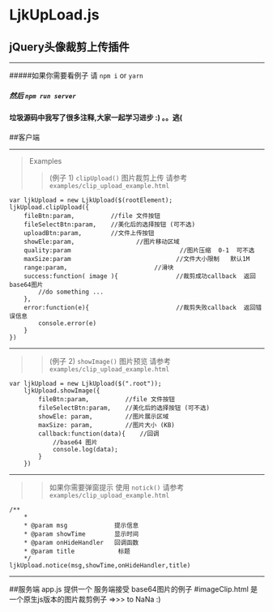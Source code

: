  LjkUpLoad.js
====================
 jQuery头像裁剪上传插件
---------------------------
***

#####如果你需要看例子 请 `npm i` or `yarn`
##### 然后 `npm run server`
#### 垃圾源码中我写了很多注释,大家一起学习进步 :) 。。逃(

##客户端
*********************************
> Examples
>> (例子 1)  `clipUpload()`  图片裁剪上传   请参考 `examples/clip_upload_example.html`
>>>
    var ljkUpload = new LjkUpload($(rootElement);
    ljkUpload.clipUpload({
        fileBtn:param,          //file 文件按钮
        fileSelectBtn:param,    //美化后的选择按钮 (可不选)
        uploadBtn:param,        //文件上传按钮
        showEle:param,                 //图片移动区域   
        quality:param                              //图片压缩  0-1  可不选
        maxSize:param                             //文件大小限制   默认1M
        range:param,                        //滑块                           
        success:function( image ){                //裁剪成功callback  返回base64图片
            //do something ...
        },
        error:function(e){                        //裁剪失败callback  返回错误信息
            console.error(e)
        }    
    })

***

>> (例子 2)  `showImage()`  图片预览   请参考 `examples/clip_upload_example.html`
>>>         
    var ljkUpload = new LjkUpload($(".root"));
        ljkUpload.showImage({
            fileBtn:param,          //file 文件按钮
            fileSelectBtn:param,    //美化后的选择按钮 (可不选)
            showEle: param,         //图片展示区域
            maxSize: param,         //图片大小 (KB)
            callback:function(data){    //回调
                //base64 图片
                console.log(data);
            }
        })

***

>> 如果你需要弹窗提示 使用  `notick()`  请参考 `examples/clip_upload_example.html`
>>>      
    /**
        *
        * @param msg             提示信息
        * @param showTime        显示时间
        * @param onHideHandler   回调函数
        * @param title            标题
        */
    ljkUpload.notice(msg,showTime,onHideHandler,title)

***
    
##服务端
app.js
提供一个 服务端接受 base64图片的例子
#imageClip.html 是一个原生js版本的图片裁剪例子 =>>> to NaNa :)
